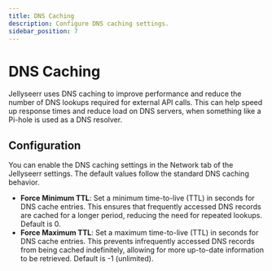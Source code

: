 ```yaml
---
title: DNS Caching
description: Configure DNS caching settings.
sidebar_position: 7
---
```


# DNS Caching

Jellyseerr uses DNS caching to improve performance and reduce the number of DNS lookups required for external API calls. This can help speed up response times and reduce load on DNS servers, when something like a Pi-hole is used as a DNS resolver.

## Configuration

You can enable the DNS caching settings in the Network tab of the Jellyseerr settings. The default values follow the standard DNS caching behavior.

- **Force Minimum TTL**: Set a minimum time-to-live (TTL) in seconds for DNS cache entries. This ensures that frequently accessed DNS records are cached for a longer period, reducing the need for repeated lookups. Default is 0.
- **Force Maximum TTL**: Set a maximum time-to-live (TTL) in seconds for DNS cache entries. This prevents infrequently accessed DNS records from being cached indefinitely, allowing for more up-to-date information to be retrieved. Default is -1 (unlimited).

